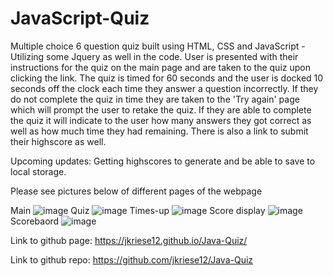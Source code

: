 # JavaScript-Quiz

Multiple choice 6 question quiz built using HTML, CSS and JavaScript - Utilizing some Jquery as well in the code. User is presented with their instructions for the quiz on the main page and are taken
to the quiz upon clicking the link. The quiz is timed for 60 seconds and the user is docked 10 seconds off the clock each time they answer a question incorrectly. If they do not complete the quiz in time they are taken to the 'Try again' page which will prompt the user to retake the quiz. If they are able to complete the quiz it will indicate to the user how many answers they got correct as well as how much time they had remaining. There is also a link to submit their highscore as well.

Upcoming updates: Getting highscores to generate and be able to save to local storage.

Please see pictures below of different pages of the webpage

Main
![image](https://user-images.githubusercontent.com/73569538/101584896-dc14d900-399b-11eb-823c-49ac1164b2cf.png)
Quiz
![image](https://user-images.githubusercontent.com/73569538/101584965-06ff2d00-399c-11eb-87a7-9e4516dba54e.png)
Times-up
![image](https://user-images.githubusercontent.com/73569538/101584995-1c745700-399c-11eb-9dcf-fdfe4904cfb2.png)
Score display
![image](https://user-images.githubusercontent.com/73569538/101585054-39a92580-399c-11eb-9212-882c7c5c6588.png)
Scorebaord
![image](https://user-images.githubusercontent.com/73569538/101585086-4cbbf580-399c-11eb-8c58-62099dc4ebc3.png)

Link to github page: https://jkriese12.github.io/Java-Quiz/

Link to github repo: https://github.com/jkriese12/Java-Quiz

